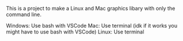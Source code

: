 This is a project to make a Linux and Mac graphics libary with only the command line.

Windows: Use bash with VSCode
Mac: Use terminal (idk if it works you might have to use bash with VSCode)
Linux: Use terminal
